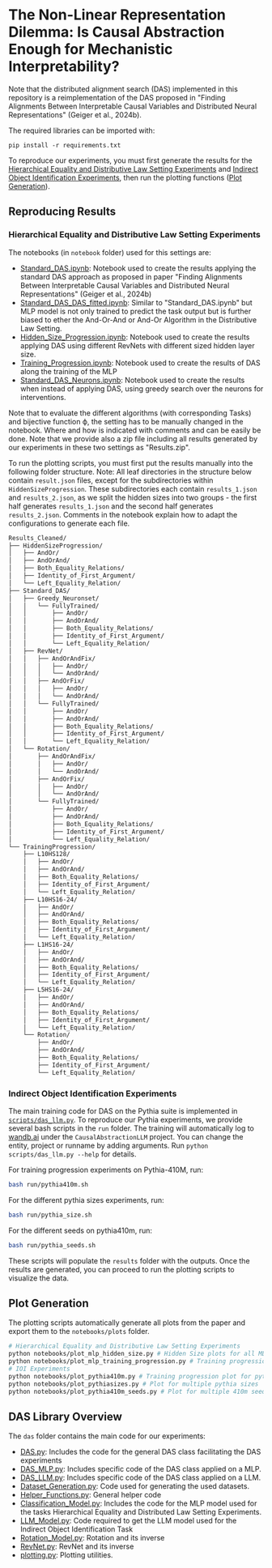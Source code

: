 # The Non-Linear Representation Dilemma: Is Causal Abstraction Enough for Mechanistic Interpretability?

Note that the distributed alignment search (DAS) implemented in this repository is a reimplementation of the DAS proposed in "Finding Alignments Between Interpretable Causal Variables and Distributed Neural Representations" (Geiger et al., 2024b). 

The required libraries can be imported with:
```
pip install -r requirements.txt
```

To reproduce our experiments, you must first generate the results for the [Hierarchical Equality and Distributive Law Setting Experiments](#hierarchical-equality-and-distributive-law-setting-experiments) and [Indirect Object Identification Experiments](#indirect-object-identification-experiments-in-run-scripts-folders), then run the plotting functions ([Plot Generation](#plot-generation)).

## Reproducing Results

### Hierarchical Equality and Distributive Law Setting Experiments 
The notebooks (in ``notebook`` folder) used for this settings are:

+ [Standard\_DAS.ipynb](notebook/Standard_DAS.ipynb): Notebook used to create the results applying the standard DAS approach as proposed in paper "Finding Alignments Between Interpretable Causal Variables and Distributed Neural Representations" (Geiger et al., 2024b)
+ [Standard\_DAS\_DAS\_fitted.ipynb](notebook/Standard_DAS_DAS_fitted.ipynb): Similar to "Standard\_DAS.ipynb" but MLP model is not only trained to predict the task output but is further biased to ether the And-Or-And or And-Or Algorithm in the Distributive Law Setting.
+ [Hidden\_Size\_Progression.ipynb](notebook/Hidden_Size_Progression.ipynb): Notebook used to create the results applying DAS using different RevNets with different sized hidden layer size.
+ [Training\_Progression.ipynb](notebook/Training_Progression.ipynb): Notebook used to create the results of DAS along the training of the MLP
+ [Standard\_DAS\_Neurons.ipynb](notebook/Standard_DAS_Neurons.ipynb): Notebook used to create the results when instead of applying DAS, using greedy search over the neurons for interventions.

Note that to evaluate the different algorithms (with corresponding Tasks) and bijective function ϕ, the setting has to be manually changed in the notebook. Where and how is indicated with comments and can be easily be done. Note that we provide also a zip file including all results generated by our experiments in these two settings as "Results.zip".

To run the plotting scripts, you must first put the results manually into the following folder structure.
Note: All leaf directories in the structure below contain `result.json` files, except for the subdirectories within `HiddenSizeProgression`. These subdirectories each contain `results_1.json` and `results_2.json`, as we split the hidden sizes into two groups - the first half generates `results_1.json` and the second half generates `results_2.json`. Comments in the notebook explain how to adapt the configurations to generate each file.

```markdown
Results_Cleaned/
├── HiddenSizeProgression/
│   ├── AndOr/
│   ├── AndOrAnd/
│   ├── Both_Equality_Relations/
│   ├── Identity_of_First_Argument/
│   └── Left_Equality_Relation/
├── Standard_DAS/
│   ├── Greedy_Neuronset/
│   │   └── FullyTrained/
│   │       ├── AndOr/
│   │       ├── AndOrAnd/
│   │       ├── Both_Equality_Relations/
│   │       ├── Identity_of_First_Argument/
│   │       └── Left_Equality_Relation/
│   ├── RevNet/
│   │   ├── AndOrAndFix/
│   │   │   ├── AndOr/
│   │   │   └── AndOrAnd/
│   │   ├── AndOrFix/
│   │   │   ├── AndOr/
│   │   │   └── AndOrAnd/
│   │   └── FullyTrained/
│   │       ├── AndOr/
│   │       ├── AndOrAnd/
│   │       ├── Both_Equality_Relations/
│   │       ├── Identity_of_First_Argument/
│   │       └── Left_Equality_Relation/
│   └── Rotation/
│       ├── AndOrAndFix/
│       │   ├── AndOr/
│       │   └── AndOrAnd/
│       ├── AndOrFix/
│       │   ├── AndOr/
│       │   └── AndOrAnd/
│       └── FullyTrained/
│           ├── AndOr/
│           ├── AndOrAnd/
│           ├── Both_Equality_Relations/
│           ├── Identity_of_First_Argument/
│           └── Left_Equality_Relation/
└── TrainingProgression/
    ├── L10HS128/
    │   ├── AndOr/
    │   ├── AndOrAnd/
    │   ├── Both_Equality_Relations/
    │   ├── Identity_of_First_Argument/
    │   └── Left_Equality_Relation/
    ├── L10HS16-24/
    │   ├── AndOr/
    │   ├── AndOrAnd/
    │   ├── Both_Equality_Relations/
    │   ├── Identity_of_First_Argument/
    │   └── Left_Equality_Relation/
    ├── L1HS16-24/
    │   ├── AndOr/
    │   ├── AndOrAnd/
    │   ├── Both_Equality_Relations/
    │   ├── Identity_of_First_Argument/
    │   └── Left_Equality_Relation/
    ├── L5HS16-24/
    │   ├── AndOr/
    │   ├── AndOrAnd/
    │   ├── Both_Equality_Relations/
    │   ├── Identity_of_First_Argument/
    │   └── Left_Equality_Relation/
    └── Rotation/
        ├── AndOr/
        ├── AndOrAnd/
        ├── Both_Equality_Relations/
        ├── Identity_of_First_Argument/
        └── Left_Equality_Relation/
```




### Indirect Object Identification Experiments 
The main training code for DAS on the Pythia suite is implemented in [`scripts/das_llm.py`](scripts/das_llm.py). To reproduce our Pythia experiments, we provide several bash scripts in the `run` folder. The training will automatically log to [wandb.ai](https://wandb.ai/) under the ``CausalAbstractionLLM`` project. You can change the entity, project or runname by adding arguments. Run `python scripts/das_llm.py --help` for details.

For training progression experiments on Pythia-410M, run:
```bash
bash run/pythia410m.sh
```

For the different pythia sizes experiments, run:
```bash
bash run/pythia_size.sh
```

For the different seeds on pythia410m, run:
```bash
bash run/pythia_seeds.sh
```

These scripts will populate the ``results`` folder with the outputs. Once the results are generated, you can proceed to run the plotting scripts to visualize the data.

## Plot Generation

The plotting scripts automatically generate all plots from the paper and export them to the ``notebooks/plots`` folder.

```bash
# Hierarchical Equality and Distributive Law Setting Experiments 
python notebooks/plot_mlp_hidden_size.py # Hidden Size plots for all MLP experiments
python notebooks/plot_mlp_training_progression.py # Training progression plot for all MLP experiments
# IOI Experiments
python notebooks/plot_pythia410m.py # Training progression plot for pythia 410m
python notebooks/plot_pythiasizes.py # Plot for multiple pythia sizes
python notebooks/plot_pythia410m_seeds.py # Plot for multiple 410m seeds
```
## DAS Library Overview

The ``das`` folder contains the main code for our experiments: 
+ [DAS.py](das/DAS.py): Includes the code for the general DAS class facilitating the DAS experiments
+ [DAS_MLP.py](das/DAS_MLP.py): Includes specific code of the DAS class applied on a MLP.
+ [DAS_LLM.py](das/DAS_LLM.py): Includes specific code of the DAS class applied on a LLM.
+ [Dataset_Generation.py](das/Dataset_Generation.py): Code used for generating the used datasets.
+ [Helper_Functions.py](das/Helper_Functions.py): General helper code
+ [Classification_Model.py](das/Classification_Model.py): Includes the code for the MLP model used for the tasks Hierarchical Equality and Distributed Law Setting Experiments.
+ [LLM_Model.py](das/LLM_Model.py): Code required to get the LLM model used for the Indirect Object Identification Task
+ [Rotation_Model.py](das/Rotation_Model.py): Rotation and its inverse
+ [RevNet.py](das/RevNet.py): RevNet and its inverse
+ [plotting.py](das/plotting.py): Plotting utilities.
